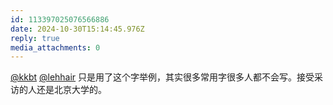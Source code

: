 ```yaml
---
id: 113397025076566886
date: 2024-10-30T15:14:45.976Z
reply: true
media_attachments: 0
---
```


[@kkbt](https://hello.2heng.xin/@kkbt) [@lehhair](https://misskey.lehhair.net/@lehhair) 只是用了这个字举例，其实很多常用字很多人都不会写。接受采访的人还是北京大学的。

